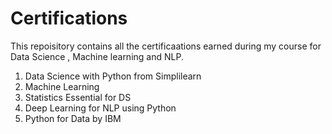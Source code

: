 # Certifications
This repoisitory contains all the certificaations earned during my course for Data Science , Machine learning and NLP.
1. Data Science with Python from Simplilearn
2. Machine Learning
3. Statistics Essential for DS
4. Deep Learning for NLP using Python
5. Python for Data by IBM
